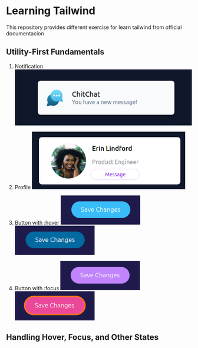 # Learning Tailwind

This repository provides different exercise for learn tailwind from official documentacion

## Utility-First Fundamentals

1. Notification
   ![result](/src/assets/img-notification.png)

2. Profile
   ![result](/src/assets/img-profile.png)

3. Button with :hover
   ![result](/src/assets/img-button-hover-1.png)
   ![result](/src/assets/img-button-hover-2.png)

4. Button with :focus
   ![result](/src/assets/img-button-focus-1.png)
   ![result](/src/assets/img-button-focus-2.png)

## Handling Hover, Focus, and Other States

